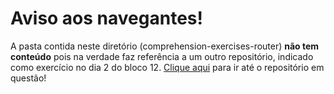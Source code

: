 # Aviso aos navegantes!

A pasta contida neste diretório (comprehension-exercises-router) **não tem conteúdo** pois na verdade faz referência a um outro repositório, indicado como exercício no dia 2 do bloco 12. [Clique aqui](https://github.com/leobmend/comprehension-exercises-router) para ir até o repositório em questão!
